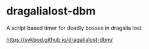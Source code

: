 # dragalialost-dbm
A script based timer for deadly bosses in dragalia lost.

https://sykbod.github.io/dragalialost-dbm/
